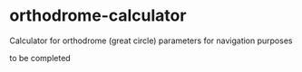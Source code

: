 # orthodrome-calculator
Calculator for orthodrome (great circle) parameters for navigation purposes

to be completed
